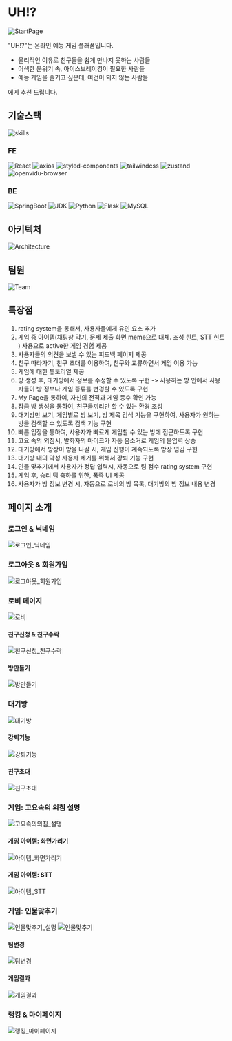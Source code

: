 # UH!?

![StartPage](./README_asset/StartPage.gif)

"UH!?"는 온라인 예능 게임 플래폼입니다.

- 물리적인 이유로 친구들을 쉽게 만나지 못하는 사람들
- 어색한 분위기 속, 아이스브레이킹이 필요한 사람들
- 예능 게임을 즐기고 싶은데, 여건이 되지 않는 사람들

에게 추천 드립니다.

## 기술스택

![skills](./README_asset/Skills.jpg)

### FE

![React](https://img.shields.io/badge/react_18.2.0-444444?style=for-the-badge&logo=react)
![axios](https://img.shields.io/badge/axios_1.6.5-444444?style=for-the-badge&logo=axios)
![styled-components](https://img.shields.io/badge/styled_components_6.1.8-444444?style=for-the-badge&logo=styled-components)
![tailwindcss](https://img.shields.io/badge/tailwindcss_3.4.1-444444?style=for-the-badge&logo=tailwindcss)
![zustand](https://img.shields.io/badge/zustand_4.5.0-444444?style=for-the-badge&logo=zustand)
![openvidu-browser](https://img.shields.io/badge/openvidu_browser_2.29.1-444444?style=for-the-badge&logo=openvidu-browser)

### BE

![SpringBoot](https://img.shields.io/badge/SpringBoot_3.2.1-444444?style=for-the-badge&logo=SpringBoot)
![JDK](https://img.shields.io/badge/JDK:Zulu_17.0.9-444444?style=for-the-badge&logo=JDK)
![Python](https://img.shields.io/badge/Python_3.11-444444?style=for-the-badge&logo=Python)
![Flask](https://img.shields.io/badge/Flask_1.1.4-444444?style=for-the-badge&logo=Flask)
![MySQL](https://img.shields.io/badge/MySQL_8.0.35-444444?style=for-the-badge&logo=MySQL)

## 아키텍처

![Architecture](./README_asset/Architecture.jpg)

## 팀원

![Team](./README_asset/Team.jpg)

## 특장점

1. rating system을 통해서, 사용자들에게 유인 요소 추가
2. 게임 중 아이템(채팅창 막기, 문제 제출 화면 meme으로 대체. 초성 힌트, STT 힌트 ) 사용으로 active한 게임 경험 제공
3. 사용자들의 의견을 보낼 수 있는 피드백 페이지 제공
4. 친구 따라가기, 친구 초대를 이용하여, 친구와 교류하면서 게임 이용 가능
5. 게임에 대한 튜토리얼 제공
6. 방 생성 후, 대기방에서 정보를 수정할 수 있도록 구현 -> 사용하는 방 안에서 사용자들이 방 정보나 게임 종류를 변경할 수 있도록 구현
7. My Page을 통하여, 자신의 전적과 게임 등수 확인 가능
8. 잠금 방 생성을 통하여, 친구들끼리만 할 수 있는 환경 조성
9. 대기방만 보기, 게임별로 방 보기, 방 제목 검색 기능을 구현하여, 사용자가 원하는 방을 검색할 수 있도록 검색 기능 구현
10. 빠른 입장을 통하여, 사용자가 빠르게 게임할 수 있는 방에 접근하도록 구현
11. 고요 속의 외침시, 발화자의 마이크가 자동 음소거로 게임의 몰입력 상승
12. 대기방에서 방장이 방을 나갈 시, 게임 진행이 계속되도록 방장 넘김 구현
13. 대기방 내의 악성 사용자 제거를 위해서 강퇴 기능 구현
14. 인물 맞추기에서 사용자가 정답 입력시, 자동으로 팀 점수 rating system 구현
15. 게임 후, 승리 팀 축하를 위한, 폭죽 UI 제공
16. 사용자가 방 정보 변경 시, 자동으로 로비의 방 목록, 대기방의 방 정보 내용 변경

## 페이지 소개

### 로그인 & 닉네임

![로그인_닉네임](./README_asset/로그인_닉네임.gif)

### 로그아웃 & 회원가입

![로그아웃_회원가입](./README_asset/로그아웃_회원가입.gif)

### 로비 페이지

![로비](./README_asset/로비.gif)

#### 친구신청 & 친구수락

![친구신청_친구수락](./README_asset/친구기능.gif)

#### 방만들기

![방만들기](./README_asset/방만들기.gif)

### 대기방

![대기방](./README_asset/대기방.gif)

#### 강퇴기능

![강퇴기능](./README_asset/강퇴기능.gif)

#### 친구초대

![친구초대](./README_asset/친구초대.gif)

### 게임: 고요속의 외침 설명

![고요속의외침_설명](./README_asset/고요속의외침_설명.gif)

#### 게임 아이템: 화면가리기

![아이템_화면가리기](./README_asset/아이템_화면가리기.gif)

#### 게임 아이템: STT

![아이템_STT](./README_asset/아이템_STT.gif)

### 게임: 인물맞추기

![인물맞추기_설명](./README_asset/인물맞추기_설명.gif)
![인물맞추기](./README_asset/인물맞추기.gif)

#### 팀변경

![팀변경](./README_asset/팀변경.gif)

#### 게임결과

![게임결과](./README_asset/게임결과.gif)

### 랭킹 & 마이페이지

![랭킹_마이페이지](./README_asset/랭킹_마이페이지.gif)
